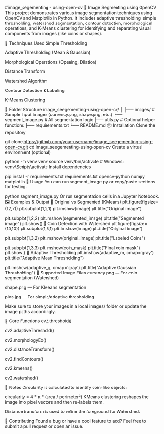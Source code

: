 #image_segementing - using-open-cv
🧠 Image Segmenting using OpenCV
This project demonstrates various image segmentation techniques using OpenCV and Matplotlib in Python. It includes adaptive thresholding, simple thresholding, watershed segmentation, contour detection, morphological operations, and K-Means clustering for identifying and separating visual components from images (like coins or shapes).

🧰 Techniques Used
Simple Thresholding

Adaptive Thresholding (Mean & Gaussian)

Morphological Operations (Opening, Dilation)

Distance Transform

Watershed Algorithm

Contour Detection & Labeling

K-Means Clustering

📁 Folder Structure
image_seegementing-using-open-cv/
│
├── images/                     # Sample input images (currency.png, shape.png, etc.)
├── segment_image.py           # All segmentation logic
├── utils.py                   # Optional helper functions
├── requirements.txt
└── README.md
📦 Installation
Clone the repository

git clone https://github.com/your-username/image_seegementing-using-open-cv.git
cd image_seegementing-using-open-cv
Create a virtual environment (optional)

python -m venv venv
source venv/bin/activate      # Windows: venv\Scripts\activate
Install dependencies

pip install -r requirements.txt
requirements.txt
opencv-python
numpy
matplotlib
🚀 Usage
You can run segment_image.py or copy/paste sections for testing.

python segment_image.py
Or run segmentation cells in a Jupyter Notebook.
🖼️ Examples & Output
🔹 Original vs Segmented (KMeans)
plt.figure(figsize=(12,7))
plt.subplot(1,2,1)
plt.imshow(image)
plt.title("Original image")

plt.subplot(1,2,2)
plt.imshow(segmented_image)
plt.title("Segmented image")
plt.show()
🔹 Coin Detection with Watershed
plt.figure(figsize=(15,10))
plt.subplot(1,3,1)
plt.imshow(image)
plt.title("Original image")

plt.subplot(1,3,2)
plt.imshow(original_image)
plt.title("Labeled Coins")

plt.subplot(1,3,3)
plt.imshow(coin_mask)
plt.title("Final coin mask")
plt.show()
🔹 Adaptive Thresholding
plt.imshow(adaptive_m, cmap='gray')
plt.title("Adaptive Mean Thresholding")

plt.imshow(adaptive_g, cmap='gray')
plt.title("Adaptive Gaussian Thresholding")
🧪 Supported Image Files
currency.png — For coin segmentation (Watershed)

shape.png — For KMeans segmentation

pics.jpg — For simple/adaptive thresholding

Make sure to store your images in a local images/ folder or update the image paths accordingly.

🔧 Core Functions
cv2.threshold()

cv2.adaptiveThreshold()

cv2.morphologyEx()

cv2.distanceTransform()

cv2.findContours()

cv2.kmeans()

cv2.watershed()

📌 Notes
Circularity is calculated to identify coin-like objects:

circularity = 4 * π * (area / perimeter²)
KMeans clustering reshapes the image into pixel vectors and then re-labels them.

Distance transform is used to refine the foreground for Watershed.

🤝 Contributing
Found a bug or have a cool feature to add? Feel free to submit a pull request or open an issue.
